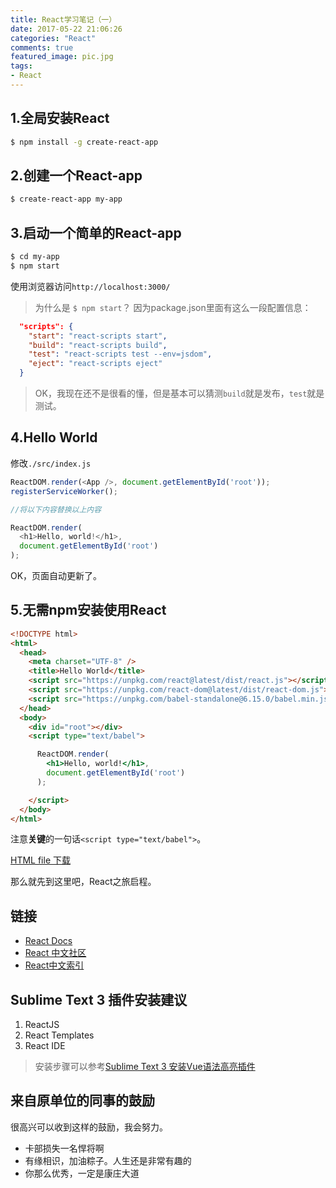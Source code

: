 ```yaml
---
title: React学习笔记（一）
date: 2017-05-22 21:06:26
categories: "React"
comments: true
featured_image: pic.jpg
tags:
- React
---
```


<!-- no node -->

<!-- more -->

## 1.全局安装React

```bash
$ npm install -g create-react-app
```

## 2.创建一个React-app

```bash
$ create-react-app my-app
```

## 3.启动一个简单的React-app

```bash
$ cd my-app
$ npm start
```

使用浏览器访问`http://localhost:3000/`

>为什么是 `$ npm start`？
>因为package.json里面有这么一段配置信息：

```json
  "scripts": {
    "start": "react-scripts start",
    "build": "react-scripts build",
    "test": "react-scripts test --env=jsdom",
    "eject": "react-scripts eject"
  }
```

>OK，我现在还不是很看的懂，但是基本可以猜测`build`就是发布，`test`就是测试。

## 4.Hello World

修改`./src/index.js`

```javascript
ReactDOM.render(<App />, document.getElementById('root'));
registerServiceWorker();

//将以下内容替换以上内容

ReactDOM.render(
  <h1>Hello, world!</h1>,
  document.getElementById('root')
);
```

OK，页面自动更新了。

## 5.无需npm安装使用React
```html
<!DOCTYPE html>
<html>
  <head>
    <meta charset="UTF-8" />
    <title>Hello World</title>
    <script src="https://unpkg.com/react@latest/dist/react.js"></script>
    <script src="https://unpkg.com/react-dom@latest/dist/react-dom.js"></script>
    <script src="https://unpkg.com/babel-standalone@6.15.0/babel.min.js"></script>
  </head>
  <body>
    <div id="root"></div>
    <script type="text/babel">

      ReactDOM.render(
        <h1>Hello, world!</h1>,
        document.getElementById('root')
      );

    </script>
  </body>
</html>
```

注意**关键**的一句话`<script type="text/babel">`。

[HTML file 下载](https://facebook.github.io/react/downloads/single-file-example.html)

那么就先到这里吧，React之旅启程。

## 链接

* [React Docs](https://facebook.github.io/react/docs/installation.html)
* [React 中文社区](http://react-china.org/)
* [React中文索引](http://nav.react-china.org/)

## Sublime Text 3 插件安装建议

1. ReactJS
2. React Templates
3. React IDE

>安装步骤可以参考[Sublime Text 3 安装Vue语法高亮插件](http://zongzi531.com/2017/04/15/sublime-vue%E6%8F%92%E4%BB%B6/)

## 来自原单位的同事的鼓励

很高兴可以收到这样的鼓励，我会努力。

* 卡部损失一名悍将啊
* 有缘相识，加油粽子。人生还是非常有趣的
* 你那么优秀，一定是康庄大道